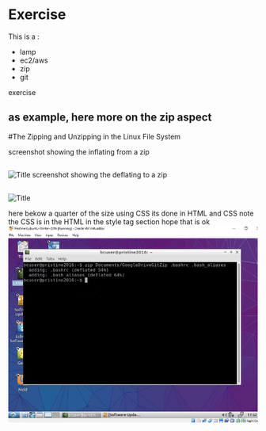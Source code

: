 <!DOCTYPE html>
<html>

<body>

<link rel="stylesheet" href="style.css">


Exercise
========

This is a :

- lamp
- ec2/aws
- zip
- git

exercise

as example, here more on the zip aspect
----------------------------------------

#The Zipping and Unzipping in the Linux File System

screenshot showing the inflating from a zip
## 
![Title](../images/inflating.jpg)
screenshot showing the deflating to a zip
## 
![Title](../images/deflating.jpg)

here bekow a quarter of the size using CSS its done in HTML and CSS
note the CSS is in the HTML in the style tag section hope that is ok
<img class="twenty-five-percent"  src="deflating.jpg" alt="deflate">

</body>
</html>
